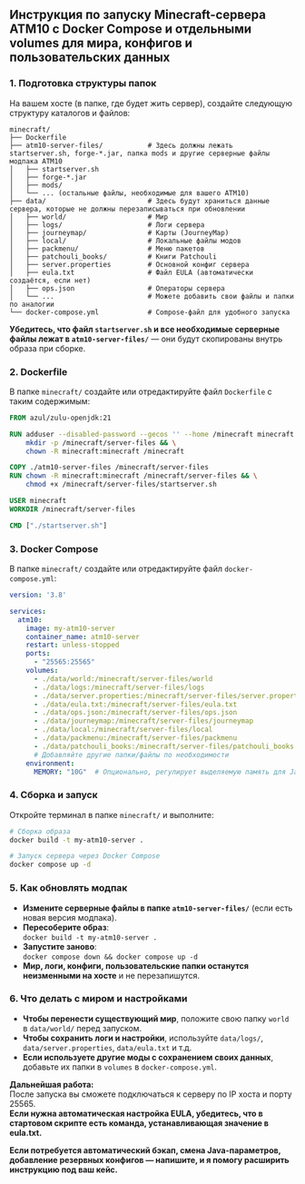 ## Инструкция по запуску Minecraft-сервера ATM10 с Docker Compose и отдельными volumes для мира, конфигов и пользовательских данных

### 1. Подготовка структуры папок

На вашем хосте (в папке, где будет жить сервер), создайте следующую структуру каталогов и файлов:

```
minecraft/
├── Dockerfile
├── atm10-server-files/           # Здесь должны лежать startserver.sh, forge-*.jar, папка mods и другие серверные файлы модпака ATM10
│   ├── startserver.sh
│   ├── forge-*.jar
│   ├── mods/
│   └── ... (остальные файлы, необходимые для вашего ATM10)
├── data/                         # Здесь будут храниться данные сервера, которые не должны перезаписываться при обновлении
│   ├── world/                    # Мир
│   ├── logs/                     # Логи сервера
│   ├── journeymap/               # Карты (JourneyMap)
│   ├── local/                    # Локальные файлы модов
│   ├── packmenu/                 # Меню пакетов
│   ├── patchouli_books/          # Книги Patchouli
│   ├── server.properties         # Основной конфиг сервера
│   ├── eula.txt                  # Файл EULA (автоматически создаётся, если нет)
│   ├── ops.json                  # Операторы сервера
│   └── ...                       # Можете добавить свои файлы и папки по аналогии
└── docker-compose.yml            # Compose-файл для удобного запуска
```

**Убедитесь, что файл `startserver.sh` и все необходимые серверные файлы лежат в `atm10-server-files/`** — они будут скопированы внутрь образа при сборке.

### 2. Dockerfile

В папке `minecraft/` создайте или отредактируйте файл `Dockerfile` с таким содержимым:

```dockerfile
FROM azul/zulu-openjdk:21

RUN adduser --disabled-password --gecos '' --home /minecraft minecraft && \
    mkdir -p /minecraft/server-files && \
    chown -R minecraft:minecraft /minecraft

COPY ./atm10-server-files /minecraft/server-files
RUN chown -R minecraft:minecraft /minecraft/server-files && \
    chmod +x /minecraft/server-files/startserver.sh

USER minecraft
WORKDIR /minecraft/server-files

CMD ["./startserver.sh"]
```

### 3. Docker Compose

В папке `minecraft/` создайте или отредактируйте файл `docker-compose.yml`:

```yaml
version: '3.8'

services:
  atm10:
    image: my-atm10-server
    container_name: atm10-server
    restart: unless-stopped
    ports:
      - "25565:25565"
    volumes:
      - ./data/world:/minecraft/server-files/world
      - ./data/logs:/minecraft/server-files/logs
      - ./data/server.properties:/minecraft/server-files/server.properties
      - ./data/eula.txt:/minecraft/server-files/eula.txt
      - ./data/ops.json:/minecraft/server-files/ops.json
      - ./data/journeymap:/minecraft/server-files/journeymap
      - ./data/local:/minecraft/server-files/local
      - ./data/packmenu:/minecraft/server-files/packmenu
      - ./data/patchouli_books:/minecraft/server-files/patchouli_books
      # Добавляйте другие папки/файлы по необходимости
    environment:
      MEMORY: "10G"  # Опционально, регулирует выделяемую память для Java
```

### 4. Сборка и запуск

Откройте терминал в папке `minecraft/` и выполните:

```bash
# Сборка образа
docker build -t my-atm10-server .

# Запуск сервера через Docker Compose
docker compose up -d
```

### 5. Как обновлять модпак

- **Измените серверные файлы в папке `atm10-server-files/`** (если есть новая версия модпака).
- **Пересоберите образ**:  
  `docker build -t my-atm10-server .`
- **Запустите заново**:  
  `docker compose down && docker compose up -d`
- **Мир, логи, конфиги, пользовательские папки останутся неизменными на хосте** и не перезапишутся.

### 6. Что делать с миром и настройками

- **Чтобы перенести существующий мир**, положите свою папку `world` в `data/world/` перед запуском.
- **Чтобы сохранить логи и настройки**, используйте `data/logs/`, `data/server.properties`, `data/eula.txt` и т.д.
- **Если используете другие моды с сохранением своих данных**, добавьте их папки в `volumes` в `docker-compose.yml`.

**Дальнейшая работа:**  
После запуска вы сможете подключаться к серверу по IP хоста и порту 25565.  
**Если нужна автоматическая настройка EULA, убедитесь, что в стартовом скрипте есть команда, устанавливающая значение в eula.txt.**

**Если потребуется автоматический бэкап, смена Java-параметров, добавление резервных конфигов — напишите, и я помогу расширить инструкцию под ваш кейс.**
